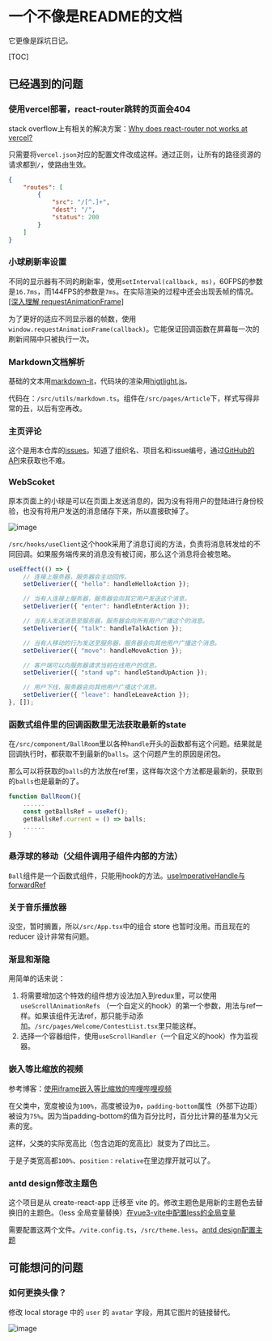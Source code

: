 # 一个不像是README的文档

它更像是踩坑日记。

[TOC]

## 已经遇到的问题

### 使用vercel部署，react-router跳转的页面会404

stack overflow上有相关的解决方案：[Why does react-router not works at vercel?](https://stackoverflow.com/questions/64815012/why-does-react-router-not-works-at-vercel)

只需要将`vercel.json`对应的配置文件改成这样。通过正则，让所有的路径资源的请求都到`/`，使路由生效。

```json
{
    "routes": [
        {
            "src": "/[^.]+",
            "dest": "/",
            "status": 200
        }
    ]
}
```

### 小球刷新率设置

不同的显示器有不同的刷新率，使用`setInterval(callback, ms)`，60FPS的参数是`16.7ms`，而144FPS的参数是`7ms`。在实际渲染的过程中还会出现丢帧的情况。[[深入理解 requestAnimationFrame]](https://blog.csdn.net/VhWfR2u02Q/article/details/79492303)

为了更好的适应不同显示器的帧数，使用`window.requestAnimationFrame(callback)`。它能保证回调函数在屏幕每一次的刷新间隔中只被执行一次。

### Markdown文档解析

基础的文本用[markdown-it](https://github.com/markdown-it/markdown-it)，代码块的渲染用[higtlight.js](https://github.com/highlightjs/highlight.js)。

代码在：`/src/utils/markdown.ts`。组件在`/src/pages/Article`下，样式写得非常的丑，以后有空再改。

### 主页评论

这个是用本仓库的[issues](https://github.com/sanyuankexie/HelloKexie/issues/6)。知道了组织名、项目名和issue编号，通过[GitHub的API](https://docs.github.com/en/rest/reference/issues#list-issue-comments)来获取也不难。

### WebScoket

原本页面上的小球是可以在页面上发送消息的，因为没有将用户的登陆进行身份校验，也没有将用户发送的消息储存下来，所以直接砍掉了。

![image](https://user-images.githubusercontent.com/41776735/129320125-8e1358c0-a23c-4049-88be-d3fbb826dfa5.png)

`/src/hooks/useClient`这个hook采用了消息订阅的方法，负责将消息转发给的不同回调。如果服务端传来的消息没有被订阅，那么这个消息将会被忽略。

```js
useEffect(() => {
    // 连接上服务器，服务器会主动回传。
    setDeliverier({ "hello": handleHelloAction }); 

    // 当有人连接上服务器，服务器会向其它用户发送这个消息。
    setDeliverier({ "enter": handleEnterAction }); 

    // 当有人发送消息至服务器，服务器会向所有用户广播这个的消息。
    setDeliverier({ "talk": handleTalkAction });

    // 当有人移动的行为发送至服务器，服务器会向其他用户广播这个消息。
    setDeliverier({ "move": handleMoveAction });

    // 客户端可以向服务器请求当前在线用户的信息。
    setDeliverier({ "stand up": handleStandUpAction });

    // 用户下线，服务器会向其他用户广播这个消息。
    setDeliverier({ "leave": handleLeaveAction });
}, []);
```

### 函数式组件里的回调函数里无法获取最新的state

在`/src/component/BallRoom`里以各种`handle`开头的函数都有这个问题。结果就是回调执行时，都获取不到最新的`balls`。这个问题产生的原因是闭包。

那么可以将获取的`balls`的方法放在ref里，这样每次这个方法都是最新的，获取到的`balls`也是最新的了。

```js
function BallRoom(){
    ......
    const getBallsRef = useRef();
    getBallsRef.current = () => balls;
    ......
}
```

### 悬浮球的移动（父组件调用子组件内部的方法）

`Ball`组件是一个函数式组件，只能用hook的方法。[useImperativeHandle与forwardRef](https://zh-hans.reactjs.org/docs/hooks-reference.html#useimperativehandle)

### 关于音乐播放器

没空，暂时搁置，所以`/src/App.tsx`中的组合 store 也暂时没用。而且现在的 reducer 设计非常有问题。

### 渐显和渐隐

用简单的话来说：

1. 将需要增加这个特效的组件想方设法加入到redux里，可以使用`useScrollAnimationRefs` （一个自定义的hook）的第一个参数，用法与ref一样。如果该组件无法ref，那只能手动添加。`/src/pages/Welcome/ContestList.tsx`里只能这样。
2. 选择一个容器组件，使用`useScrollHandler`（一个自定义的hook）作为监视器。

### 嵌入等比缩放的视频

参考博客：[使用iframe嵌入等比缩放的哔哩哔哩视频](https://blog.potatofield.cn/%E3%80%90%E5%89%8D%E7%AB%AF%E7%AC%94%E8%AE%B0%E3%80%91%E4%BD%BF%E7%94%A8iframe%E5%B5%8C%E5%85%A5%E7%AD%89%E6%AF%94%E7%BC%A9%E6%94%BE%E7%9A%84%E5%93%94%E5%93%A9%E5%93%94%E5%93%A9%E8%A7%86%E9%A2%91/)

在父类中，宽度被设为`100%`，高度被设为`0`，`padding-bottom`属性（外部下边距）被设为`75%`。因为当padding-bottom的值为百分比时，百分比计算的基准为父元素的宽。

这样，父类的实际宽高比（包含边距的宽高比）就变为了四比三。

于是子类宽高都`100%`、`position：relative`在里边撑开就可以了。

### antd design修改主题色

这个项目是从 create-react-app 迁移至 vite 的。修改主题色是用新的主题色去替换旧的主题色。（less 全局变量替换）[在vue3-vite中配置less的全局变量](https://segmentfault.com/a/1190000039736317)

需要配置这两个文件。`/vite.config.ts`，`/src/theme.less`。[antd design配置主题](https://ant.design/docs/react/customize-theme-cn#%E5%AE%9A%E5%88%B6%E6%96%B9%E5%BC%8F)

## 可能想问的问题

### 如何更换头像？

修改 local storage 中的 `user` 的 `avatar` 字段，用其它图片的链接替代。

![image](https://user-images.githubusercontent.com/41776735/129332006-8e376f7f-d491-4eff-b979-67a37780c0cb.png)